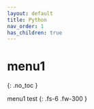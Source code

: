 ```yaml
---
layout: default
title: Python
nav_order: 1
has_children: true
---
```


# menu1
{: .no_toc }

menu1 test
{: .fs-6 .fw-300 }
